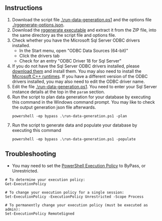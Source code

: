 ## Instructions
1. Download the script file [.\run-data-generation.ps1](run-data-generation.ps1) and the options file [./rggenerate-options.json](rggenerate-options.json).
1. Download the [rggenerate executable](https://download.red-gate.com/EAP/RGGenerateWin64.zip) and extract it from the ZIP file, into the same directory as the script file and options file.
1. Check whether you have the Microsoft Sql Server ODBC drivers installed.
   - In the Start menu, open "ODBC Data Sources (64-bit)"
   - Click the drivers tab
   - Check for an entry "ODBC Driver 18 for Sql Server"
1. If you do not have the Sql Server ODBC drivers installed, please [download them](https://learn.microsoft.com/en-us/sql/connect/odbc/download-odbc-driver-for-sql-server?view=sql-server-ver16) and install them. You may also need to install the [Microsoft C++ runtimes](https://aka.ms/vs/15/release/vc_redist.x64.exe). If you have a different version of the ODBC drivers installed, you may also need to edit the ODBC driver name.
1. Edit the file [.\run-data-generation.ps1](run-data-generation.ps1). You need to enter your Sql Server instance details at the top in the `param` section.
1. Run the script to plan data generation for your database by executing this command in the Windows command prompt. You may like to check the output generation json file afterwards.
   ```
   powershell -ep bypass .\run-data-generation.ps1 -plan
   ```
1. Run the script to generate data and populate your database by executing this command
   ```
   powershell -ep bypass .\run-data-generation.ps1 -populate
   ```

## Troubleshooting
- You may need to set the [PowerShell Execution Policy](https://learn.microsoft.com/en-us/powershell/module/microsoft.powershell.core/about/about_execution_policies?view=powershell-7.4) to ByPass, or Unrestricted.

```
# To determine your execution policy:
Get-ExecutionPolicy

# To change your execution policy for a single session:
Set-ExecutionPolicy -ExecutionPolicy Unrestricted -Scope Process

# To permanently change your execution policy (must be executed as admin):
Set-ExecutionPolicy RemoteSigned
```
